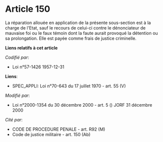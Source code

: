 # Article 150

La réparation allouée en application de la présente sous-section est à la charge de l'Etat, sauf le recours de celui-ci
contre le dénonciateur de mauvaise foi ou le faux témoin dont la faute aurait provoqué la détention ou sa prolongation. Elle
est payée comme frais de justice criminelle.

**Liens relatifs à cet article**

_Codifié par_:

  - Loi n°57-1426 1957-12-31

**Liens**:

  - SPEC_APPLI: Loi n°70-643 du 17 juillet 1970 - art. 55 (V)

_Modifié par_:

  - Loi n°2000-1354 du 30 décembre 2000 - art. 5 () JORF 31 décembre 2000

_Cité par_:

  - CODE DE PROCEDURE PENALE - art. R92 (M)
  - Code de justice militaire - art. 150 (Ab)
